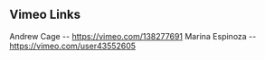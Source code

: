 ## Vimeo Links

Andrew Cage -- https://vimeo.com/138277691
Marina Espinoza -- https://vimeo.com/user43552605
